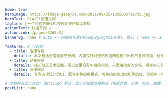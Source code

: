 ```yaml
---
home: true
heroImage: https://image.gaoajia.com/2021/09/25/135503571a730.jpg
heroText: GiWiFi使用文档
tagline: 🚀一个非官方GWiFi校园网使用帮助文档
actionText: 快速开始 →
actionLink: /pages/52d5c3/
bannerBg: none # auto => 网格纹背景(有bodyBgImg时无背景)，默认 | none => 无 | '大图地址' | background: 自定义背景样式       提示：如发现文本颜色不适应你的背景时可以到palette.styl修改$bannerTextColor变量

features: # 可选的
  - title: 洛理专属
    details: 本文档适合洛理学子参阅，内容仅针对使用校园网过程中出现的各种问题，给予相应的处理方式
  - title: 站长寄语
    details: 站长缺乏艺术细胞，所以这里没有华丽的词藻，只愿用拙劣的文笔，撰写内心最真诚的想法和建议
  - title: 沉浸阅读
    details: 专为阅读设计的UI，配合多种颜色模式、可关闭的侧边栏和导航栏，带给你一种沉浸式阅读体验

# 文章列表显示方式: detailed 默认，显示详细版文章列表（包括作者、分类、标签、摘要、分页等）| simple => 显示简约版文章列表（仅标题和日期）| none 不显示文章列表
postList: none
---
```


